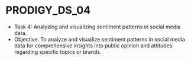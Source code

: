 # PRODIGY_DS_04
* Task 4: Analyzing and visualizing sentiment patterns in social media data.
* Objective: To analyze and visualize sentiment patterns in social media data for comprehensive insights into public opinion and attitudes regarding specific topics or brands.
